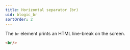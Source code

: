 ```yaml
---
title: Horizontal separator (br)
uid: blogic_br
sortOrder: 2
---
```


The `br` element prints an HTML line-break on the screen.

```html
<br/>
```
